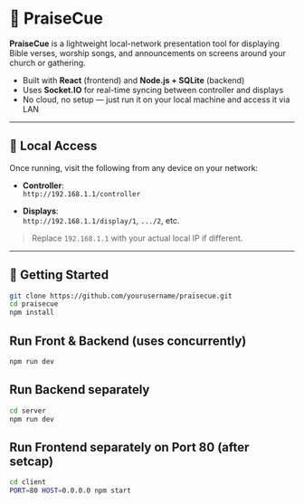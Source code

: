 # 📖 PraiseCue

**PraiseCue** is a lightweight local-network presentation tool for displaying Bible verses, worship songs, and announcements on screens around your church or gathering.

- Built with **React** (frontend) and **Node.js + SQLite** (backend)
- Uses **Socket.IO** for real-time syncing between controller and displays
- No cloud, no setup — just run it on your local machine and access it via LAN

---

## 📍 Local Access

Once running, visit the following from any device on your network:

- **Controller**:  
  `http://192.168.1.1/controller`

- **Displays**:  
  `http://192.168.1.1/display/1`, `.../2`, etc.

> Replace `192.168.1.1` with your actual local IP if different.

---

## 🚀 Getting Started

```bash
git clone https://github.com/yourusername/praisecue.git
cd praisecue
npm install
```

## Run Front & Backend (uses concurrently)
```bash
npm run dev
```

## Run Backend separately
```bash
cd server
npm run dev
```

## Run Frontend separately on Port 80 (after setcap)
```bash
cd client
PORT=80 HOST=0.0.0.0 npm start
```

